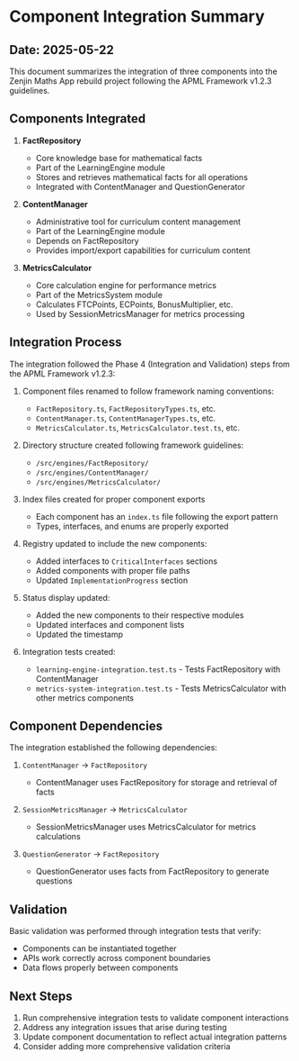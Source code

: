 # Component Integration Summary

## Date: 2025-05-22

This document summarizes the integration of three components into the Zenjin Maths App rebuild project following the APML Framework v1.2.3 guidelines.

## Components Integrated

1. **FactRepository**
   - Core knowledge base for mathematical facts
   - Part of the LearningEngine module
   - Stores and retrieves mathematical facts for all operations
   - Integrated with ContentManager and QuestionGenerator

2. **ContentManager**
   - Administrative tool for curriculum content management
   - Part of the LearningEngine module
   - Depends on FactRepository
   - Provides import/export capabilities for curriculum content

3. **MetricsCalculator**
   - Core calculation engine for performance metrics
   - Part of the MetricsSystem module
   - Calculates FTCPoints, ECPoints, BonusMultiplier, etc.
   - Used by SessionMetricsManager for metrics processing

## Integration Process

The integration followed the Phase 4 (Integration and Validation) steps from the APML Framework v1.2.3:

1. Component files renamed to follow framework naming conventions:
   - `FactRepository.ts`, `FactRepositoryTypes.ts`, etc.
   - `ContentManager.ts`, `ContentManagerTypes.ts`, etc.
   - `MetricsCalculator.ts`, `MetricsCalculator.test.ts`, etc.

2. Directory structure created following framework guidelines:
   - `/src/engines/FactRepository/`
   - `/src/engines/ContentManager/`
   - `/src/engines/MetricsCalculator/`

3. Index files created for proper component exports
   - Each component has an `index.ts` file following the export pattern
   - Types, interfaces, and enums are properly exported

4. Registry updated to include the new components:
   - Added interfaces to `CriticalInterfaces` sections
   - Added components with proper file paths
   - Updated `ImplementationProgress` section

5. Status display updated:
   - Added the new components to their respective modules
   - Updated interfaces and component lists
   - Updated the timestamp

6. Integration tests created:
   - `learning-engine-integration.test.ts` - Tests FactRepository with ContentManager
   - `metrics-system-integration.test.ts` - Tests MetricsCalculator with other metrics components

## Component Dependencies

The integration established the following dependencies:

1. `ContentManager` → `FactRepository`
   - ContentManager uses FactRepository for storage and retrieval of facts

2. `SessionMetricsManager` → `MetricsCalculator`
   - SessionMetricsManager uses MetricsCalculator for metrics calculations

3. `QuestionGenerator` → `FactRepository`
   - QuestionGenerator uses facts from FactRepository to generate questions

## Validation

Basic validation was performed through integration tests that verify:
- Components can be instantiated together
- APIs work correctly across component boundaries
- Data flows properly between components

## Next Steps

1. Run comprehensive integration tests to validate component interactions
2. Address any integration issues that arise during testing
3. Update component documentation to reflect actual integration patterns
4. Consider adding more comprehensive validation criteria